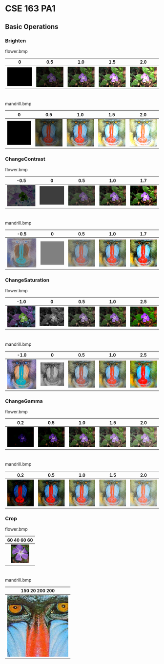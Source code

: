 # CSE 163 PA1
## Basic Operations
### Brighten
flower.bmp  

| 0 | 0.5 | 1.0 | 1.5 | 2.0 |
|:---:|:---:|:---:|:---:|:---:|
|![](images/brighten/flower0.bmp)|![](images/brighten/flower0.5.bmp)|![](images/brighten/flower1.0.bmp)|![](images/brighten/flower1.5.bmp)|![](images/brighten/flower2.0.bmp)|  
# 
mandrill.bmp  

| 0 | 0.5 | 1.0 | 1.5 | 2.0 |
|:---:|:---:|:---:|:---:|:---:|
|![](images/brighten/madrill0.bmp)|![](images/brighten/madrill0.5.bmp)|![](images/brighten/madrill1.0.bmp)|![](images/brighten/madrill1.5.bmp)|![](images/brighten/madrill2.0.bmp)|  

### ChangeContrast
flower.bmp  

| -0.5 | 0 | 0.5 | 1.0 | 1.7 |
|:---:|:---:|:---:|:---:|:---:|
|![](images/contrast/flower-0.5.bmp)|![](images/contrast/flower0.bmp)|![](images/contrast/flower0.5.bmp)|![](images/contrast/flower1.0.bmp)|![](images/contrast/flower1.7.bmp)|  
# 
mandrill.bmp  

| -0.5 | 0 | 0.5 | 1.0 | 1.7 |
|:---:|:---:|:---:|:---:|:---:|
|![](images/contrast/mandrill-0.5.bmp)|![](images/contrast/mandrill0.bmp)|![](images/contrast/mandrill0.5.bmp)|![](images/contrast/mandrill1.0.bmp)|![](images/contrast/mandrill1.7.bmp)| 

### ChangeSaturation
flower.bmp  

| -1.0 | 0 | 0.5 | 1.0 | 2.5 |
|:---:|:---:|:---:|:---:|:---:|
|![](images/saturation/flower-1.bmp)|![](images/saturation/flower0.bmp)|![](images/saturation/flower0.5.bmp)|![](images/saturation/flower1.0.bmp)|![](images/saturation/flower2.5.bmp)|  
# 
mandrill.bmp  

| -1.0 | 0 | 0.5 | 1.0 | 2.5 |
|:---:|:---:|:---:|:---:|:---:|
|![](images/saturation/madrill-1.bmp)|![](images/saturation/madrill0.bmp)|![](images/saturation/madrill0.5.bmp)|![](images/saturation/madrill1.0.bmp)|![](images/saturation/madrill2.5.bmp)| 

### ChangeGamma
flower.bmp  

| 0.2 | 0.5 | 1.0 | 1.5 | 2.0 |
|:---:|:---:|:---:|:---:|:---:|
|![](images/gamma/flower0.2.bmp)|![](images/gamma/flower0.5.bmp)|![](images/gamma/flower1.0.bmp)|![](images/gamma/flower1.5.bmp)|![](images/gamma/flower2.0.bmp)|  
# 
mandrill.bmp  

| 0.2 | 0.5 | 1.0 | 1.5 | 2.0 |
|:---:|:---:|:---:|:---:|:---:|
|![](images/gamma/mandrill0.2.bmp)|![](images/gamma/mandrill0.5.bmp)|![](images/gamma/mandrill1.0.bmp)|![](images/gamma/mandrill1.5.bmp)|![](images/gamma/mandrill2.0.bmp)| 

### Crop
flower.bmp  

| 60 40 60 60 |
|:---:|
|![](images/crop/flowercrop.bmp)|
#
mandrill.bmp  

| 150 20 200 200 |
|:---:|
|![](images/crop/mandrillcrop.bmp)|
